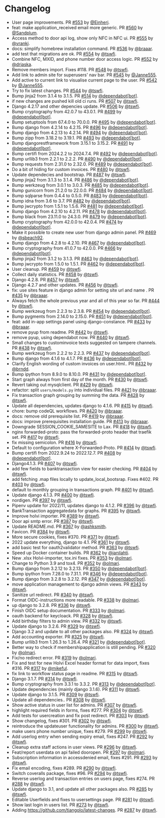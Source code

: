 # Changelog

* User page improvements. PR [#553](https://github.com/TampereHacklab/mulysa/pull/553) by [@Einherj](https://github.com/Einherj).
* feat: make application_received email more generic. PR [#560](https://github.com/TampereHacklab/mulysa/pull/560) by [@Sandplum](https://github.com/Sandplum).
* Access method to door api log, show only NFC in NFC ui. PR [#555](https://github.com/TampereHacklab/mulysa/pull/555) by [@vranki](https://github.com/vranki).
* docs: simplify homebrew installation command. PR [#536](https://github.com/TampereHacklab/mulysa/pull/536) by [@braaar](https://github.com/braaar).
* add test that migrations are ok. PR [#554](https://github.com/TampereHacklab/mulysa/pull/554) by [@tswfi](https://github.com/tswfi).
* Combine NFC, MXID, and phone number door access logic. PR [#552](https://github.com/TampereHacklab/mulysa/pull/552) by [@drjaska](https://github.com/drjaska).
* Remove members import. Fixes #118. PR [#548](https://github.com/TampereHacklab/mulysa/pull/548) by [@tswfi](https://github.com/tswfi).
* Add link to admin site for superusers' nav bar. PR [#545](https://github.com/TampereHacklab/mulysa/pull/545) by [@Janne555](https://github.com/Janne555).
* Add active to current link to visualise current page to the user. PR [#542](https://github.com/TampereHacklab/mulysa/pull/542) by [@Janne555](https://github.com/Janne555).
* Try to fix latest changes. PR [#544](https://github.com/TampereHacklab/mulysa/pull/544) by [@tswfi](https://github.com/tswfi).
* Bump jinja2 from 3.1.4 to 3.1.5. PR [#514](https://github.com/TampereHacklab/mulysa/pull/514) by [@dependabot[bot]](https://github.com/apps/dependabot).
* if new changes are pushed kill old ci runs. PR [#507](https://github.com/TampereHacklab/mulysa/pull/507) by [@tswfi](https://github.com/tswfi).
* Django 4.2.17 and other depencies update. PR [#506](https://github.com/TampereHacklab/mulysa/pull/506) by [@tswfi](https://github.com/tswfi).
* Bump cryptography from 42.0.7 to 43.0.1. PR [#499](https://github.com/TampereHacklab/mulysa/pull/499) by [@dependabot[bot]](https://github.com/apps/dependabot).
* Bump setuptools from 67.4.0 to 70.0.0. PR [#495](https://github.com/TampereHacklab/mulysa/pull/495) by [@dependabot[bot]](https://github.com/apps/dependabot).
* Bump django from 4.2.14 to 4.2.15. PR [#496](https://github.com/TampereHacklab/mulysa/pull/496) by [@dependabot[bot]](https://github.com/apps/dependabot).
* Bump django from 4.2.13 to 4.2.14. PR [#494](https://github.com/TampereHacklab/mulysa/pull/494) by [@dependabot[bot]](https://github.com/apps/dependabot).
* Bump zipp from 3.18.2 to 3.19.1. PR [#493](https://github.com/TampereHacklab/mulysa/pull/493) by [@dependabot[bot]](https://github.com/apps/dependabot).
* Bump djangorestframework from 3.15.1 to 3.15.2. PR [#491](https://github.com/TampereHacklab/mulysa/pull/491) by [@dependabot[bot]](https://github.com/apps/dependabot).
* Bump certifi from 2024.2.2 to 2024.7.4. PR [#492](https://github.com/TampereHacklab/mulysa/pull/492) by [@dependabot[bot]](https://github.com/apps/dependabot).
* Bump urllib3 from 2.2.1 to 2.2.2. PR [#490](https://github.com/TampereHacklab/mulysa/pull/490) by [@dependabot[bot]](https://github.com/apps/dependabot).
* Bump requests from 2.31.0 to 2.32.0. PR [#489](https://github.com/TampereHacklab/mulysa/pull/489) by [@dependabot[bot]](https://github.com/apps/dependabot).
* Do a bit of hiding for custom invoices. PR [#480](https://github.com/TampereHacklab/mulysa/pull/480) by [@tswfi](https://github.com/tswfi).
* Update dependecies and bootstrap. PR [#487](https://github.com/TampereHacklab/mulysa/pull/487) by [@tswfi](https://github.com/tswfi).
* Bump jinja2 from 3.1.3 to 3.1.4. PR [#486](https://github.com/TampereHacklab/mulysa/pull/486) by [@dependabot[bot]](https://github.com/apps/dependabot).
* Bump werkzeug from 3.0.1 to 3.0.3. PR [#485](https://github.com/TampereHacklab/mulysa/pull/485) by [@dependabot[bot]](https://github.com/apps/dependabot).
* Bump gunicorn from 21.2.0 to 22.0.0. PR [#484](https://github.com/TampereHacklab/mulysa/pull/484) by [@dependabot[bot]](https://github.com/apps/dependabot).
* Bump sqlparse from 0.4.4 to 0.5.0. PR [#483](https://github.com/TampereHacklab/mulysa/pull/483) by [@dependabot[bot]](https://github.com/apps/dependabot).
* Bump idna from 3.6 to 3.7. PR [#482](https://github.com/TampereHacklab/mulysa/pull/482) by [@dependabot[bot]](https://github.com/apps/dependabot).
* Bump jwcrypto from 1.5.1 to 1.5.6. PR [#481](https://github.com/TampereHacklab/mulysa/pull/481) by [@dependabot[bot]](https://github.com/apps/dependabot).
* Bump django from 4.2.10 to 4.2.11. PR [#478](https://github.com/TampereHacklab/mulysa/pull/478) by [@dependabot[bot]](https://github.com/apps/dependabot).
* Bump black from 23.11.0 to 24.3.0. PR [#479](https://github.com/TampereHacklab/mulysa/pull/479) by [@dependabot[bot]](https://github.com/apps/dependabot).
* Bump cryptography from 42.0.0 to 42.0.4. PR [#474](https://github.com/TampereHacklab/mulysa/pull/474) by [@dependabot[bot]](https://github.com/apps/dependabot).
* Make it possible to create new user from django admin panel. PR [#469](https://github.com/TampereHacklab/mulysa/pull/469) by [@sbeach92](https://github.com/sbeach92).
* Bump django from 4.2.8 to 4.2.10. PR [#467](https://github.com/TampereHacklab/mulysa/pull/467) by [@dependabot[bot]](https://github.com/apps/dependabot).
* Bump cryptography from 41.0.7 to 42.0.0. PR [#466](https://github.com/TampereHacklab/mulysa/pull/466) by [@dependabot[bot]](https://github.com/apps/dependabot).
* Bump jinja2 from 3.1.2 to 3.1.3. PR [#463](https://github.com/TampereHacklab/mulysa/pull/463) by [@dependabot[bot]](https://github.com/apps/dependabot).
* Bump jwcrypto from 1.5.0 to 1.5.1. PR [#462](https://github.com/TampereHacklab/mulysa/pull/462) by [@dependabot[bot]](https://github.com/apps/dependabot).
* User cleanup. PR [#459](https://github.com/TampereHacklab/mulysa/pull/459) by [@tswfi](https://github.com/tswfi).
* Collect daily statistics. PR [#458](https://github.com/TampereHacklab/mulysa/pull/458) by [@tswfi](https://github.com/tswfi).
* Django 4.2.8. PR [#457](https://github.com/TampereHacklab/mulysa/pull/457) by [@tswfi](https://github.com/tswfi).
* Django 4.2.7 and other updates. PR [#456](https://github.com/TampereHacklab/mulysa/pull/456) by [@tswfi](https://github.com/tswfi).
* fix: use sites feature in django admin for setting site url and name . PR [#435](https://github.com/TampereHacklab/mulysa/pull/435) by [@braaar](https://github.com/braaar).
* Always fetch the whole previous year and all of this year so far. PR [#444](https://github.com/TampereHacklab/mulysa/pull/444) by [@tswfi](https://github.com/tswfi).
* Bump werkzeug from 2.2.3 to 2.3.8. PR [#454](https://github.com/TampereHacklab/mulysa/pull/454) by [@dependabot[bot]](https://github.com/apps/dependabot).
* Bump pygments from 2.14.0 to 2.15.0. PR [#451](https://github.com/TampereHacklab/mulysa/pull/451) by [@dependabot[bot]](https://github.com/apps/dependabot).
* feat: add in-app settings panel using django-constance. PR [#433](https://github.com/TampereHacklab/mulysa/pull/433) by [@braaar](https://github.com/braaar).
* remove pyup from readme. PR [#442](https://github.com/TampereHacklab/mulysa/pull/442) by [@tswfi](https://github.com/tswfi).
* remove pyup, using dependabot now. PR [#440](https://github.com/TampereHacklab/mulysa/pull/440) by [@tswfi](https://github.com/tswfi).
* Small changes to custominvoice texts suggested on tampere channels. PR [#438](https://github.com/TampereHacklab/mulysa/pull/438) by [@tswfi](https://github.com/tswfi).
* Bump werkzeug from 2.2.2 to 2.2.3. PR [#437](https://github.com/TampereHacklab/mulysa/pull/437) by [@dependabot[bot]](https://github.com/apps/dependabot).
* Bump django from 4.1.6 to 4.1.7. PR [#436](https://github.com/TampereHacklab/mulysa/pull/436) by [@dependabot[bot]](https://github.com/apps/dependabot).
* Clarify English wording of custom invoices on user.html.. PR [#432](https://github.com/TampereHacklab/mulysa/pull/432) by [@brndd](https://github.com/brndd).
* Bump ipython from 8.9.0 to 8.10.0. PR [#431](https://github.com/TampereHacklab/mulysa/pull/431) by [@dependabot[bot]](https://github.com/apps/dependabot).
* Start graph always from first day of the month. PR [#430](https://github.com/TampereHacklab/mulysa/pull/430) by [@tswfi](https://github.com/tswfi).
* Revert taking out mysqlclient. PR [#429](https://github.com/TampereHacklab/mulysa/pull/429) by [@tswfi](https://github.com/tswfi).
* refactor: split `users/models.py` into individual files. PR [#421](https://github.com/TampereHacklab/mulysa/pull/421) by [@braaar](https://github.com/braaar).
* Fix transaction graph grouping by summing the data. PR [#428](https://github.com/TampereHacklab/mulysa/pull/428) by [@tswfi](https://github.com/tswfi).
* Update all dependencies, updates django to 4.1.6. PR [#415](https://github.com/TampereHacklab/mulysa/pull/415) by [@tswfi](https://github.com/tswfi).
* chore: bump codeQL workflows. PR [#420](https://github.com/TampereHacklab/mulysa/pull/420) by [@braaar](https://github.com/braaar).
* docs: remove old prerequisite list. PR [#419](https://github.com/TampereHacklab/mulysa/pull/419) by [@braaar](https://github.com/braaar).
* docs: improve prerequisites installation guide. PR [#413](https://github.com/TampereHacklab/mulysa/pull/413) by [@braaar](https://github.com/braaar).
* Downgrade SESSION_COOKIE_SAMESITE to Lax. PR [#418](https://github.com/TampereHacklab/mulysa/pull/418) by [@tswfi](https://github.com/tswfi).
* nginx forwarded-proto: pass the forwarded-proto header that traefik set. PR [#417](https://github.com/TampereHacklab/mulysa/pull/417) by [@tswfi](https://github.com/tswfi).
* fix missing semicolon. PR [#416](https://github.com/TampereHacklab/mulysa/pull/416) by [@tswfi](https://github.com/tswfi).
* Default to configuration where X-Forwarded-Proto. PR [#414](https://github.com/TampereHacklab/mulysa/pull/414) by [@tswfi](https://github.com/tswfi).
* Bump certifi from 2022.9.24 to 2022.12.7. PR [#408](https://github.com/TampereHacklab/mulysa/pull/408) by [@dependabot[bot]](https://github.com/apps/dependabot).
* Django4.1.3. PR [#407](https://github.com/TampereHacklab/mulysa/pull/407) by [@tswfi](https://github.com/tswfi).
* add few fields to banktransaction view for easier checking. PR [#404](https://github.com/TampereHacklab/mulysa/pull/404) by [@tswfi](https://github.com/tswfi).
* add fetching .map files locally to update_local_bootsrap. Fixes #402. PR [#403](https://github.com/TampereHacklab/mulysa/pull/403) by [@tswfi](https://github.com/tswfi).
* default to monthly grouping in transactions graph. PR [#401](https://github.com/TampereHacklab/mulysa/pull/401) by [@tswfi](https://github.com/tswfi).
* Update django 4.1.3. PR [#400](https://github.com/TampereHacklab/mulysa/pull/400) by [@tswfi](https://github.com/tswfi).
* nordigen. PR [#397](https://github.com/TampereHacklab/mulysa/pull/397) by [@tswfi](https://github.com/tswfi).
* Pipenv update for 2022/11, updates django to 4.1.2. PR [#396](https://github.com/TampereHacklab/mulysa/pull/396) by [@tswfi](https://github.com/tswfi).
* BankTransaction aggregatedata for graphs. PR [#395](https://github.com/TampereHacklab/mulysa/pull/395) by [@tswfi](https://github.com/tswfi).
* Improve holvi importer. PR [#389](https://github.com/TampereHacklab/mulysa/pull/389) by [@tswfi](https://github.com/tswfi).
* Door api smtp error. PR [#387](https://github.com/TampereHacklab/mulysa/pull/387) by [@tswfi](https://github.com/tswfi).
* Update README.md. PR [#367](https://github.com/TampereHacklab/mulysa/pull/367) by [@ashksmith](https://github.com/ashksmith).
* Favicon. PR [#384](https://github.com/TampereHacklab/mulysa/pull/384) by [@tswfi](https://github.com/tswfi).
* More secure cookies, fixes #370. PR [#371](https://github.com/TampereHacklab/mulysa/pull/371) by [@tswfi](https://github.com/tswfi).
* 2022 update everything, django to 4.1. PR [#361](https://github.com/TampereHacklab/mulysa/pull/361) by [@tswfi](https://github.com/tswfi).
* add basic test for oauth2validator method. PR [#363](https://github.com/TampereHacklab/mulysa/pull/363) by [@tswfi](https://github.com/tswfi).
* Speed up Docker container builds. PR [#362](https://github.com/TampereHacklab/mulysa/pull/362) by [@janilahti](https://github.com/janilahti).
* New .xlsx Holvi-importer, tox.ini fixes. PR [#353](https://github.com/TampereHacklab/mulysa/pull/353) by [@olmari](https://github.com/olmari).
* Change to Python 3.9 and tox4. PR [#352](https://github.com/TampereHacklab/mulysa/pull/352) by [@olmari](https://github.com/olmari).
* Bump django from 3.2.12 to 3.2.13. PR [#350](https://github.com/TampereHacklab/mulysa/pull/350) by [@dependabot[bot]](https://github.com/apps/dependabot).
* Bump ipython from 7.28.0 to 7.31.1. PR [#346](https://github.com/TampereHacklab/mulysa/pull/346) by [@dependabot[bot]](https://github.com/apps/dependabot).
* Bump django from 3.2.8 to 3.2.12. PR [#347](https://github.com/TampereHacklab/mulysa/pull/347) by [@dependabot[bot]](https://github.com/apps/dependabot).
* move application management to django admin views. PR [#343](https://github.com/TampereHacklab/mulysa/pull/343) by [@tswfi](https://github.com/tswfi).
* Sanitize url redirect. PR [#340](https://github.com/TampereHacklab/mulysa/pull/340) by [@tswfi](https://github.com/tswfi).
* Format OIDC-instructions more readable. PR [#338](https://github.com/TampereHacklab/mulysa/pull/338) by [@olmari](https://github.com/olmari).
* up django to 3.2.8. PR [#336](https://github.com/TampereHacklab/mulysa/pull/336) by [@tswfi](https://github.com/tswfi).
* Finish OIDC setup documentation. PR [#333](https://github.com/TampereHacklab/mulysa/pull/333) by [@olmari](https://github.com/olmari).
* oauth backend for keycloack. PR [#328](https://github.com/TampereHacklab/mulysa/pull/328) by [@tswfi](https://github.com/tswfi).
* Add birthday filters to admin view. PR [#332](https://github.com/TampereHacklab/mulysa/pull/332) by [@tswfi](https://github.com/tswfi).
* Update django to 3.2.6. PR [#329](https://github.com/TampereHacklab/mulysa/pull/329) by [@tswfi](https://github.com/tswfi).
* Django 3.2 and update to all other packages also. PR [#324](https://github.com/TampereHacklab/mulysa/pull/324) by [@tswfi](https://github.com/tswfi).
* Add accounting exporter. PR [#325](https://github.com/TampereHacklab/mulysa/pull/325) by [@tswfi](https://github.com/tswfi).
* Bump urllib3 from 1.26.3 to 1.26.4. PR [#321](https://github.com/TampereHacklab/mulysa/pull/321) by [@dependabot[bot]](https://github.com/apps/dependabot).
* Better way to check if membershipapplication is still pending. PR [#320](https://github.com/TampereHacklab/mulysa/pull/320) by [@olmari](https://github.com/olmari).
* Fix/no redirect error. PR [#319](https://github.com/TampereHacklab/mulysa/pull/319) by [@olmari](https://github.com/olmari).
* Fix and test for new Holvi Excel header format for data import, fixes #316. PR [#317](https://github.com/TampereHacklab/mulysa/pull/317) by [@mikeful](https://github.com/mikeful).
* fix link to workflow status page in readme. PR [#315](https://github.com/TampereHacklab/mulysa/pull/315) by [@tswfi](https://github.com/tswfi).
* Django 3.1.7. PR [#314](https://github.com/TampereHacklab/mulysa/pull/314) by [@tswfi](https://github.com/tswfi).
* Bump cryptography from 3.3.1 to 3.3.2. PR [#313](https://github.com/TampereHacklab/mulysa/pull/313) by [@dependabot[bot]](https://github.com/apps/dependabot).
* Update dependencies (mainly django 3.1.6). PR [#311](https://github.com/TampereHacklab/mulysa/pull/311) by [@tswfi](https://github.com/tswfi).
* Update django to 3.1.5. PR [#309](https://github.com/TampereHacklab/mulysa/pull/309) by [@tswfi](https://github.com/tswfi).
* Update all dependencies.. PR [#308](https://github.com/TampereHacklab/mulysa/pull/308) by [@tswfi](https://github.com/tswfi).
* Show active status in user list for admins. PR [#307](https://github.com/TampereHacklab/mulysa/pull/307) by [@tswfi](https://github.com/tswfi).
* highlight required fields in forms, fixes #277. PR [#304](https://github.com/TampereHacklab/mulysa/pull/304) by [@tswfi](https://github.com/tswfi).
* Add tests for usercreation and fix post redirect. PR [#303](https://github.com/TampereHacklab/mulysa/pull/303) by [@tswfi](https://github.com/tswfi).
* Show changelog, fixes #301. PR [#302](https://github.com/TampereHacklab/mulysa/pull/302) by [@tswfi](https://github.com/tswfi).
* reintroduce the updateuser functionality for admins. PR [#300](https://github.com/TampereHacklab/mulysa/pull/300) by [@tswfi](https://github.com/tswfi).
* make users phone number unique, fixes #279. PR [#299](https://github.com/TampereHacklab/mulysa/pull/299) by [@tswfi](https://github.com/tswfi).
* Add userlog entry when sending expiry email, fixes #247. PR [#292](https://github.com/TampereHacklab/mulysa/pull/292) by [@tswfi](https://github.com/tswfi).
* Cleanup extra staff actions in user views. PR [#296](https://github.com/TampereHacklab/mulysa/pull/296) by [@tswfi](https://github.com/tswfi).
* Feat/report userdata on api failed dooropen. PR [#297](https://github.com/TampereHacklab/mulysa/pull/297) by [@olmari](https://github.com/olmari).
* Subscription information in accessdenied email, fixes #291. PR [#293](https://github.com/TampereHacklab/mulysa/pull/293) by [@tswfi](https://github.com/tswfi).
* Fix email encoding, fixes #289. PR [#290](https://github.com/TampereHacklab/mulysa/pull/290) by [@tswfi](https://github.com/tswfi).
* Switch coveralls package, fixes #96. PR [#294](https://github.com/TampereHacklab/mulysa/pull/294) by [@tswfi](https://github.com/tswfi).
* Reverse userlog and transaction entries on users page, fixes #274. PR [#288](https://github.com/TampereHacklab/mulysa/pull/288) by [@tswfi](https://github.com/tswfi).
* Update django to 3.1, and update all other packages also. PR [#285](https://github.com/TampereHacklab/mulysa/pull/285) by [@tswfi](https://github.com/tswfi).
* Editable Userfields and fixes to usersettings page. PR [#281](https://github.com/TampereHacklab/mulysa/pull/281) by [@tswfi](https://github.com/tswfi).
* Show last login in users list. PR [#273](https://github.com/TampereHacklab/mulysa/pull/273) by [@tswfi](https://github.com/tswfi).
* Adding https://github.com/tiangolo/latest-changes. PR [#287](https://github.com/TampereHacklab/mulysa/pull/287) by [@tswfi](https://github.com/tswfi).
